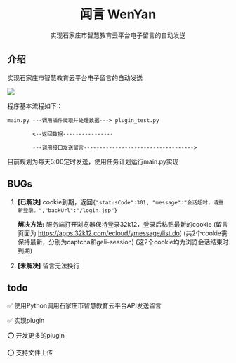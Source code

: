 <h1><center>闻言 WenYan</center></h1>
<center>实现石家庄市智慧教育云平台电子留言的自动发送</center>

## 介绍

实现石家庄市智慧教育云平台电子留言的自动发送

![](https://gitee.com/jieran233/pic-bed/raw/master/%E5%B1%8F%E5%B9%95%E6%88%AA%E5%9B%BE%202021-02-03%20084725.jpg)



程序基本流程如下：

```
main.py	---调用插件爬取并处理数据---> plugin_test.py

		<--返回数据----------------

		---调用接口发送留言----------------------------------->
```



目前规划为每天5:00定时发送，使用任务计划运行main.py实现

## BUGs

1. **[已解决]** cookie到期，返回`{"statusCode":301, "message":"会话超时，请重新登录。","backUrl":"/login.jsp"}`

   **解决方法:** 服务端打开浏览器保持登录32k12，登录后粘贴最新的cookie
   (留言页面为 https://apps.32k12.com/ecloud/ymessage/list.do)
   (共2个cookie需保持最新，分别为captcha和geli-session)
   (这2个cookie均为浏览会话结束时到期)
2. **[未解决]** 留言无法换行

## todo

✅ 使用Python调用石家庄市智慧教育云平台API发送留言

✅ 实现plugin

⭕ 开发更多的plugin

⭕ 支持文件上传